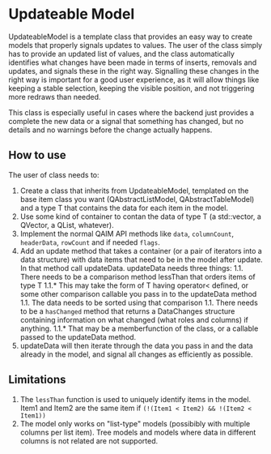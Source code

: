 # Updateable Model

UpdateableModel is a template class that provides an easy way to create models that properly signals updates to values. The user of the class simply has to provide an updated list of values, and the class automatically identifies what changes have been made in terms of inserts, removals and updates, and signals these in the right way. Signalling these changes in the right way is important for a good user experience, as it will allow things like keeping a stable selection, keeping the visible position, and not triggering more redraws than needed. 

This class is especially useful in cases where the backend just provides a complete the new data or a signal that something has changed, but no details and no warnings before the change actually happens.

## How to use
The user of class needs to:
1. Create a class that inherits from UpdateableModel, templated on the base item class you want (QAbstractListModel, QAbstractTableModel) and a type T that contains the data for each item in the model. 
1. Use some kind of container to contan the data of type T (a std::vector, a QVector, a QList, whatever). 
1. Implement the normal QAIM API methods like `data`, `columnCount`, `headerData`, `rowCount` and if needed `flags`.
1. Add an update method that takes a container (or a pair of iterators into a data structure) with data items that need to be in the model after update. In that method call updateData. updateData needs three things:
1.1. There needs to be a comparison method lessThan that orders items of type T
1.1.* This may take the form of T having operator< defined, or some other comparison callable you pass in to the updateData method
1.1. The data needs to be sorted using that comparison
1.1. There needs to be a `hasChanged` method that returns a DataChanges structure containing information on what changed (what roles and columns) if anything.
1.1.* That may be a memberfunction of the class, or a callable passed to the updateData method.
1. updateData will then iterate through the data you pass in and the data already in the model, and signal all changes as efficiently as possible.

## Limitations
1. The `lessThan` function is used to uniquely identify items in the model. Item1 and Item2 are the same item if `(!(Item1 < Item2) && !(Item2 < Item1))`
1. The model only works on "list-type" models (possibibly with multiple columns per list item). Tree models and models where data in different columns is not related are not supported.

